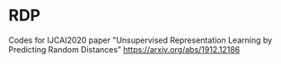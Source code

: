 # RDP

Codes for IJCAI2020 paper "Unsupervised Representation Learning by Predicting Random Distances” https://arxiv.org/abs/1912.12186
